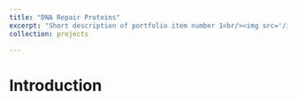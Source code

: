 ```yaml
---
title: "DNA Repair Proteins"
excerpt: "Short description of portfolio item number 1<br/><img src='/images/500x300.png'>"
collection: projects

---
```


# Introduction
